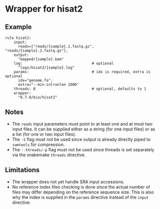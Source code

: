 # Wrapper for hisat2

## Example

```
rule hisat2:
    input:
      reads=["reads/{sample}.1.fastq.gz", "reads/{sample}.2.fastq.gz"],
    output:
      "mapped/{sample}.bam"
    log:                                # optional
      "logs/hisat2/{sample}.log"
    params:                             # idx is required, extra is optional
      idx="genome.fa",
      extra="--min-intronlen 1000"
    threads: 8                          # optional, defaults to 1
    wrapper:
      "0.7.0/bio/hisat2"
```

## Notes

  * The `reads` input parameters must point to at least one and at most two
    input files. It can be supplied either as a string (for one input files)
    or as a list (for one or two input files).
  * The `-S` flag must not be used since output is already directly piped to
    `samtools` for compression.
  * The `--threads/-p` flag must not be used since threads is set separately
    via the snakemake `threads` directive.

## Limitations

  * The wrapper does not yet handle SRA input accessions.
  * No reference index files checking is done since the actual number of files
    may differ depending on the reference sequence size. This is also why
    the index is supplied in the `params` directive instead of the `input`
    directive.

